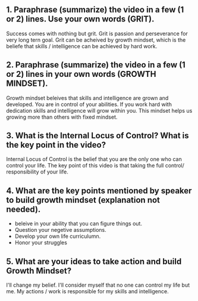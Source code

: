 ## 1. Paraphrase (summarize) the video in a few (1 or 2) lines. Use your own words (GRIT).

Success comes with nothing but grit. Grit is passion and perseverance for very long tern goal. Grit can be acheived by growth mindset, which is the beliefe that skills / intelligence can be achieved by hard work. 

## 2. Paraphrase (summarize) the video in a few (1 or 2) lines in your own words (GROWTH MINDSET).

Growth mindset beleives that skills and intelligence are grown and developed. You are in control of your abilities. If you work hard with dedication skills and intelligence will grow within you. This mindset helps us growing more than others with fixed mindset.


## 3. What is the Internal Locus of Control? What is the key point in the video?

Internal Locus of Control is the belief that you are the only one who can control your life. The key point of this video is that taking the full control/ responsibility of your life. 


## 4. What are the key points mentioned by speaker to build growth mindset (explanation not needed).

- beleive in your ability that you can figure things out.
- Question your negetive assumptions.
- Develop your own life curriculumn.
- Honor your struggles


## 5. What are your ideas to take action and build Growth Mindset?

I'll change my belief. I'll consider myself that no one can control my life but me. My actions / work is responsible for my skills and intelligence.